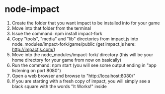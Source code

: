 node-impact
===========

1. Create the folder that you want impact to be installed into for your game
2. Move into that folder from the terminal
3. Issue the command: npm install impact-fork
4. Copy "tools", "media" and "lib" directories from impact.js into node_modules/impact-fork/game/public (get impact.js here: http://impactjs.com/)
5. Move into the node_modules/impact-fork/ directory (this will be your home directory for your game from now on basically)
6. Run the command: npm start (you will see some output ending in "app listening on port 8080")
7. Open a web browser and browse to "http://localhost:8080/"
8. If you are starting with a fresh copy of impact, you will simply see a black square with the words "It Works!" inside







